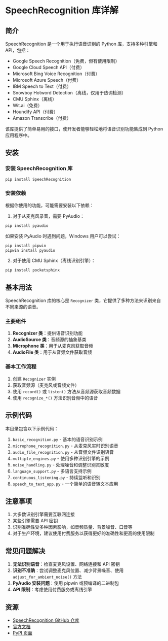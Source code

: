 # SpeechRecognition 库详解

## 简介

SpeechRecognition 是一个用于执行语音识别的 Python 库，支持多种引擎和 API，包括：

- Google Speech Recognition（免费，但有使用限制）
- Google Cloud Speech API（付费）
- Microsoft Bing Voice Recognition（付费）
- Microsoft Azure Speech（付费）
- IBM Speech to Text（付费）
- Snowboy Hotword Detection（离线，仅用于热词检测）
- CMU Sphinx（离线）
- Wit.ai（免费）
- Houndify API（付费）
- Amazon Transcribe（付费）

该库提供了简单易用的接口，使开发者能够轻松地将语音识别功能集成到 Python 应用程序中。

## 安装

### 安装 SpeechRecognition 库

```bash
pip install SpeechRecognition
```

### 安装依赖

根据你使用的功能，可能需要安装以下依赖：

1. 对于从麦克风录音，需要 PyAudio：

```bash
pip install pyaudio
```

如果安装 PyAudio 时遇到问题，Windows 用户可以尝试：

```bash
pip install pipwin
pipwin install pyaudio
```

2. 对于使用 CMU Sphinx（离线识别引擎）：

```bash
pip install pocketsphinx
```

## 基本用法

SpeechRecognition 库的核心是 `Recognizer` 类，它提供了多种方法来识别来自不同来源的语音。

### 主要组件

1. **Recognizer 类**：提供语音识别功能
2. **AudioSource 类**：音频源的抽象基类
3. **Microphone 类**：用于从麦克风获取音频
4. **AudioFile 类**：用于从音频文件获取音频

### 基本工作流程

1. 创建 `Recognizer` 实例
2. 获取音频源（麦克风或音频文件）
3. 使用 `record()` 或 `listen()` 方法从音频源获取音频数据
4. 使用 `recognize_*()` 方法识别音频中的语音

## 示例代码

本目录包含以下示例代码：

1. `basic_recognition.py` - 基本的语音识别示例
2. `microphone_recognition.py` - 从麦克风实时识别语音
3. `audio_file_recognition.py` - 从音频文件识别语音
4. `multiple_engines.py` - 使用多种识别引擎的示例
5. `noise_handling.py` - 处理噪音和调整识别灵敏度
6. `language_support.py` - 多语言支持示例
7. `continuous_listening.py` - 持续监听和识别
8. `speech_to_text_app.py` - 一个简单的语音转文本应用

## 注意事项

1. 大多数识别引擎需要互联网连接
2. 某些引擎需要 API 密钥
3. 识别准确性受多种因素影响，如音频质量、背景噪音、口音等
4. 对于生产环境，建议使用付费服务以获得更好的准确性和更高的使用限制

## 常见问题解决

1. **无法识别语音**：检查麦克风设置、网络连接和 API 密钥
2. **识别不准确**：尝试调整麦克风位置、减少背景噪音、使用 `adjust_for_ambient_noise()` 方法
3. **PyAudio 安装问题**：使用 pipwin 或预编译的二进制包
4. **API 限制**：考虑使用付费服务或离线引擎

## 资源

- [SpeechRecognition GitHub 仓库](https://github.com/Uberi/speech_recognition)
- [官方文档](https://github.com/Uberi/speech_recognition/blob/master/reference/library-reference.rst)
- [PyPI 页面](https://pypi.org/project/SpeechRecognition/)